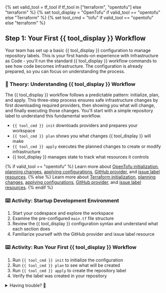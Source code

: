 {% set valid_tool = tf_tool if tf_tool in ["terraform", "opentofu"] else "terraform" %}
{% set tool_display = "OpenTofu" if valid_tool == "opentofu" else "Terraform" %}
{% set tool_cmd = "tofu" if valid_tool == "opentofu" else "terraform" %}

## Step 1: Your First {{ tool_display }} Workflow

Your team has set up a basic {{ tool_display }} configuration to manage repository labels. This is your first hands-on experience with Infrastructure as Code - you'll run the standard {{ tool_display }} workflow commands to see how code becomes infrastructure. The configuration is already prepared, so you can focus on understanding the process.

### 📖 Theory: Understanding {{ tool_display }} Workflow

The {{ tool_display }} workflow follows a predictable pattern: initialize, plan, and apply. This three-step process ensures safe infrastructure changes by first downloading required providers, then showing you what will change, and finally executing those changes. You'll start with a simple repository label to understand this fundamental workflow.

- `{{ tool_cmd }} init` downloads providers and prepares your workspace
- `{{ tool_cmd }} plan` shows you what changes {{ tool_display }} will make
- `{{ tool_cmd }} apply` executes the planned changes to create or modify infrastructure
- {{ tool_display }} manages state to track what resources it controls

{% if valid_tool == "opentofu" %}
Learn more about [OpenTofu initialization](https://opentofu.org/docs/cli/commands/init/), [planning changes](https://opentofu.org/docs/cli/commands/plan/), [applying configurations](https://opentofu.org/docs/cli/commands/apply/), [GitHub provider](https://registry.terraform.io/providers/integrations/github/latest/docs), and [issue label resources](https://registry.terraform.io/providers/integrations/github/latest/docs/resources/issue_label).
{% else %}
Learn more about [Terraform initialization](https://developer.hashicorp.com/terraform/tutorials/cli/init), [planning changes](https://developer.hashicorp.com/terraform/tutorials/cli/plan), [applying configurations](https://developer.hashicorp.com/terraform/tutorials/cli/apply), [GitHub provider](https://registry.terraform.io/providers/integrations/github/latest/docs), and [issue label resources](https://registry.terraform.io/providers/integrations/github/latest/docs/resources/issue_label).
{% endif %}

### ⌨️ Activity: Startup Development Environment

1. Start your codespace and explore the workspace
1. Examine the pre-configured `main.tf` file structure
1. Review the {{ tool_display }} configuration syntax and understand what each section does
1. Familiarize yourself with the GitHub provider and issue label resource

### ⌨️ Activity: Run Your First {{ tool_display }} Workflow

1. Run `{{ tool_cmd }} init` to initialize the configuration
1. Run `{{ tool_cmd }} plan` to see what will be created
1. Run `{{ tool_cmd }} apply` to create the repository label
1. Verify the label was created in your repository

<details>
<summary>Having trouble? 🤷</summary><br/>

- If `{{ tool_cmd }} init` fails, check that you have internet connectivity for downloading providers
- If `{{ tool_cmd }} plan` shows no changes, verify your `main.tf` file contains the issue label resource
- If `{{ tool_cmd }} apply` fails with authentication errors, ensure your GitHub token is properly configured
- Check the repository's "Issues" tab and then "Labels" to verify the label was created

</details>
